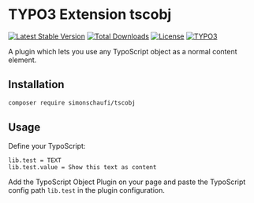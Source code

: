 # TYPO3 Extension tscobj

[![Latest Stable Version](https://poser.pugx.org/simonschaufi/tscobj/v/stable)](https://packagist.org/packages/simonschaufi/tscobj)
[![Total Downloads](https://poser.pugx.org/simonschaufi/tscobj/downloads)](https://packagist.org/packages/simonschaufi/tscobj)
[![License](https://poser.pugx.org/simonschaufi/tscobj/license)](https://packagist.org/packages/simonschaufi/tscobj)
[![TYPO3](https://img.shields.io/badge/TYPO3-12-orange.svg)](https://typo3.org/)

A plugin which lets you use any TypoScript object as a normal content element.

## Installation

```bash
composer require simonschaufi/tscobj
```

## Usage

Define your TypoScript:

```
lib.test = TEXT
lib.test.value = Show this text as content
```

Add the TypoScript Object Plugin on your page and paste the TypoScript config path `lib.test` in the plugin configuration.
